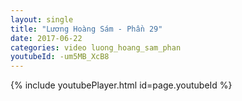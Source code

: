 ```yaml
---
layout: single
title: "Lương Hoàng Sám - Phần 29"
date: 2017-06-22
categories: video luong_hoang_sam_phan
youtubeId: -um5MB_XcB8
---
```


{% include youtubePlayer.html id=page.youtubeId %}